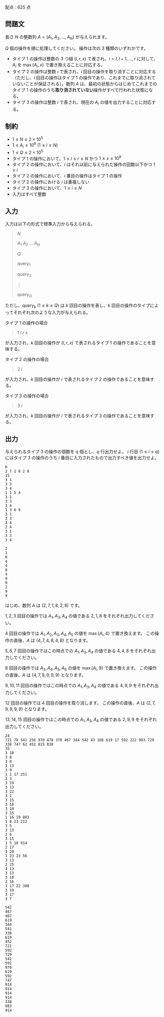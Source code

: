 配点 : $625$ 点

## 問題文

長さ $N$ の整数列 $A=(A _ 1,A _ 2,\ldots,A _ N)$ が与えられます。

$Q$ 個の操作を順に処理してください。
操作は次の $3$ 種類のいずれかです。

- タイプ $1$ の操作は整数の $3$ つ組 $(l,r,x)$ で表され、$i=l,l+1,\ldots,r$ に対して、$A _ i$ を $\max\lbrace A _ i,x\rbrace$ で置き換えることに対応する。
- タイプ $2$ の操作は整数 $i$ で表され、$i$ 回目の操作を取り消すことに対応する（ただし、$i$ 回目の操作はタイプ $1$ の操作であり、これまでに取り消されていないことが保証される）。数列 $A$ は、最初の状態からはじめてこれまでのタイプ $1$ の操作のうち**取り消されていない**操作がすべて行われた状態になる。
- タイプ $3$ の操作は整数 $i$ で表され、現在の $A _ i$ の値を出力することに対応する。

## 制約

- $1\leq N\leq2\times10 ^ 5$
- $1\leq A _ i\leq10 ^ 9\ (1\leq i\leq N)$
- $1\leq Q\leq2\times10 ^ 5$
- タイプ $1$ の操作において、$1\leq l\leq r\leq N$ かつ $1\leq x\leq10 ^ 9$
- タイプ $2$ の操作において、$i$ はそれ以前に与えられた操作の回数以下かつ $1\leq i$
- タイプ $2$ の操作において、$i$ 番目の操作はタイプ $1$ の操作
- タイプ $2$ の操作における $i$ は重複しない
- タイプ $3$ の操作において、$1\leq i\leq N$
- 入力はすべて整数

## 入力

入力は以下の形式で標準入力から与えられる。

> $N$
> 
> $A _ 1$ $A _ 2$ $\ldots$ $A _ N$
> 
> $Q$
> 
> $\operatorname{query} _ 1$
> 
> $\operatorname{query} _ 2$
> 
> $\vdots$
> 
> $\operatorname{query} _ Q$

ただし、$\operatorname{query} _ k\ (1\leq k\leq Q)$ は $k$ 回目の操作を表し、$k$ 回目の操作のタイプによってそれぞれ次のような入力が与えられる。

タイプ $1$ の操作の場合

> $1$ $l$ $r$ $x$

が入力され、$k$ 回目の操作が $(l,r,x)$ で表されるタイプ $1$ の操作であることを意味する。

タイプ $2$ の操作の場合

> $2$ $i$

が入力され、$k$ 回目の操作が $i$ で表されるタイプ $2$ の操作であることを意味する。

タイプ $3$ の操作の場合

> $3$ $i$

が入力され、$k$ 回目の操作が $i$ で表されるタイプ $3$ の操作であることを意味する。

## 出力

与えられるタイプ $3$ の操作の個数を $q$ 個とし、$q$ 行出力せよ。
$i$ 行目 $(1\leq i\leq q)$ にはタイプ $3$ の操作のうち $i$ 番目に入力されたもので出力すべき値を出力せよ。

```input1
6
2 7 1 8 2 8
15
3 1
3 3
3 4
1 1 5 4
3 1
3 3
3 4
1 3 6 9
3 1
3 3
3 4
2 4
3 1
3 3
3 4
```

```output1
2
1
8
4
4
8
4
9
9
2
9
9
```

はじめ、数列 $A$ は $(2,7,1,8,2,8)$ です。

$1,2,3$ 回目の操作では $A _ 1,A _ 3,A _ 4$ の値である $2,1,8$ をそれぞれ出力してください。

$4$ 回目の操作では $A _ 1,A _ 2,A _ 3,A _ 4,A _ 5$ の値を $\max\lbrace A _ i,4\rbrace$ で置き換えます。
この操作の直後、$A$ は $(4,7,4,8,4,8)$ となります。

$5,6,7$ 回目の操作ではこの時点での $A _ 1,A _ 3,A _ 4$ の値である $4,4,8$ をそれぞれ出力してください。

$8$ 回目の操作では $A _ 3,A _ 4,A _ 5,A _ 6$ の値を $\max\lbrace A _ i,9\rbrace$ で置き換えます。
この操作の直後、$A$ は $(4,7,9,9,9,9)$ となります。

$9,10,11$ 回目の操作ではこの時点での $A _ 1,A _ 3,A _ 4$ の値である $4,9,9$ をそれぞれ出力してください。

$12$ 回目の操作では $4$ 回目の操作を取り消します。
この操作の直後、$A$ は $(2,7,9,9,9,9)$ となります。

$13,14,15$ 回目の操作ではこの時点での $A _ 1,A _ 3,A _ 4$ の値である $2,9,9$ をそれぞれ出力してください。

```input2
24
721 78 541 256 970 478 370 467 344 542 43 166 619 17 592 222 983 729 338 747 62 452 815 838
35
3 10
3 8
3 8
3 13
3 9
1 1 17 251
3 3
3 19
3 13
3 22
3 1
3 15
3 18
3 10
3 15
1 16 19 883
1 8 23 212
3 5
3 13
2 6
3 15
1 5 18 914
2 17
3 20
1 23 23 56
3 13
2 25
3 13
3 13
3 10
2 16
1 17 22 308
3 19
3 17
3 7
```

```output2
542
467
467
619
344
541
338
619
452
721
592
729
542
592
970
619
592
747
914
914
914
914
338
983
914
```